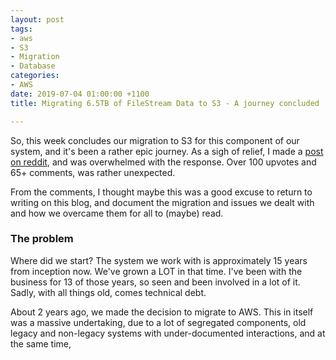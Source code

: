 ```yaml
---
layout: post
tags:
- aws
- S3
- Migration
- Database
categories:
- AWS
date: 2019-07-04 01:00:00 +1100
title: Migrating 6.5TB of FileStream Data to S3 - A journey concluded

---
```

So, this week concludes our migration to S3 for this component of our system, and it's been a rather epic journey. As a sigh of relief, I made a [post on reddit](https://www.reddit.com/r/aws/comments/c7rygt/finally_finished_a_65tb_database_s3_i_can_sleep/), and was overwhelmed with the response. Over 100 upvotes and 65+ comments, was rather unexpected. 

From the comments, I thought maybe this was a good excuse to return to writing on this blog, and document the migration and issues we dealt with and how we overcame them for all to (maybe) read. 

### The problem

Where did we start? The system we work with is approximately 15 years from inception now. We've grown a LOT in that time. I've been with the business for 13 of those years, so seen and been involved in a lot of it. Sadly, with all things old, comes technical debt. 

About 2 years ago, we made the decision to migrate to AWS. This in itself was a massive undertaking, due to a lot of segregated components, old legacy and non-legacy systems with under-documented interactions, and at the same time, 